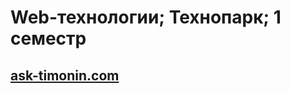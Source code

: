 # Web-технологии; Технопарк; 1 семестр

## [ask-timonin.com](https://github.com/timoninas/ask-timonin/blob/main/test.html)
